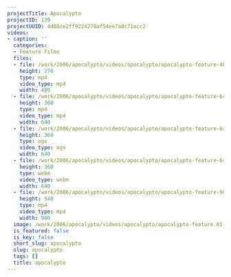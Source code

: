```yaml
---
projectTitle: Apocalypto
projectID: 139
projectUUID: 4d88ce2ff9224279af54ee7a0c71acc2
videos:
- caption: ''
  categories:
  - Feature Films
  files:
  - file: /work/2006/apocalypto/videos/apocalypto/apocalypto-feature-480x270.mp4
    height: 270
    type: mp4
    video_type: mp4
    width: 480
  - file: /work/2006/apocalypto/videos/apocalypto/apocalypto-feature-640x360.mp4
    height: 360
    type: mp4
    video_type: mp4
    width: 640
  - file: /work/2006/apocalypto/videos/apocalypto/apocalypto-feature-640x360.ogv
    height: 360
    type: ogv
    video_type: ogv
    width: 640
  - file: /work/2006/apocalypto/videos/apocalypto/apocalypto-feature-640x360.webm
    height: 360
    type: webm
    video_type: webm
    width: 640
  - file: /work/2006/apocalypto/videos/apocalypto/apocalypto-feature-960x540.mp4
    height: 540
    type: mp4
    video_type: mp4
    width: 960
  image: /work/2006/apocalypto/videos/apocalypto/apocalypto-feature.01.jpg
  is_featured: false
  is_key: false
  short_slug: apocalypto
  slug: apocalypto
  tags: []
  title: apocalypto
---
```

